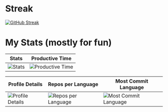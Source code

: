 # Streak

[![GitHub Streak](https://streak-stats.demolab.com?user=ramzel1414&theme=tokyonight&hide_border=true)](https://git.io/streak-stats)

# My Stats (mostly for fun)

| Stats | Productive Time |
| --- | --- |
| ![Stats](http://github-profile-summary-cards.vercel.app/api/cards/stats?username=ramzel1414&theme=tokyonight) | ![Productive Time](http://github-profile-summary-cards.vercel.app/api/cards/productive-time?username=ramzel1414&theme=tokyonight&utcOffset=8) |

| Profile Details | Repos per Language | Most Commit Language |
| --- | --- | --- |
| ![Profile Details](http://github-profile-summary-cards.vercel.app/api/cards/profile-details?username=ramzel1414&theme=tokyonight) | ![Repos per Language](http://github-profile-summary-cards.vercel.app/api/cards/repos-per-language?username=ramzel1414&theme=tokyonight) | ![Most Commit Language](http://github-profile-summary-cards.vercel.app/api/cards/most-commit-language?username=ramzel1414&theme=tokyonight) |
